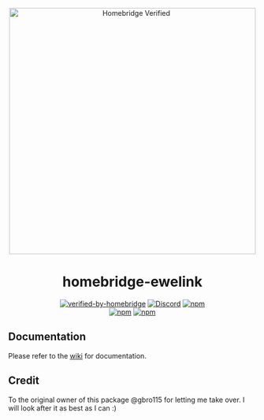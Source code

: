 <p align="center">
   <img alt="Homebridge Verified" src="https://user-images.githubusercontent.com/43026681/90361629-9af86200-e056-11ea-8553-4e4e5c4b5a54.png" width="500px">
</p>
<span align="center">
  
# homebridge-ewelink 

 [![verified-by-homebridge](https://badgen.net/badge/homebridge/verified/purple)](https://github.com/homebridge/homebridge/wiki/Verified-Plugins)
 [![Discord](https://img.shields.io/discord/432663330281226270?color=728ED5&logo=discord&label=discord)](https://discord.com/channels/432663330281226270/742733745743855627)
 [![npm](https://img.shields.io/npm/dt/homebridge-ewelink-sonoff)](https://www.npmjs.com/package/homebridge-ewelink)   
 [![npm](https://img.shields.io/npm/v/homebridge-ewelink-sonoff?label=release)](https://www.npmjs.com/package/homebridge-ewelink)
 [![npm](https://img.shields.io/npm/v/homebridge-ewelink-beta?label=beta)](https://www.npmjs.com/package/homebridge-ewelink-beta)
 
</span>

## Documentation
Please refer to the [wiki](https://github.com/bwp91/homebridge-ewelink-sonoff/wiki) for documentation.

## Credit
To the original owner of this package @gbro115 for letting me take over. I will look after it as best as I can :)
